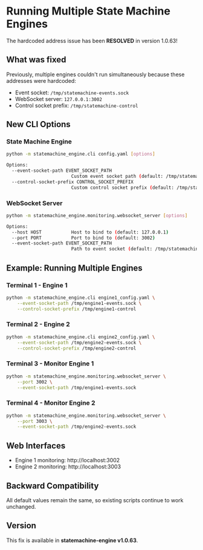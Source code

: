 # Running Multiple State Machine Engines

The hardcoded address issue has been **RESOLVED** in version 1.0.63!

## What was fixed

Previously, multiple engines couldn't run simultaneously because these addresses were hardcoded:
- Event socket: `/tmp/statemachine-events.sock`
- WebSocket server: `127.0.0.1:3002`
- Control socket prefix: `/tmp/statemachine-control`

## New CLI Options

### State Machine Engine
```bash
python -m statemachine_engine.cli config.yaml [options]

Options:
  --event-socket-path EVENT_SOCKET_PATH
                        Custom event socket path (default: /tmp/statemachine-events.sock)
  --control-socket-prefix CONTROL_SOCKET_PREFIX
                        Custom control socket prefix (default: /tmp/statemachine-control)
```

### WebSocket Server
```bash
python -m statemachine_engine.monitoring.websocket_server [options]

Options:
  --host HOST           Host to bind to (default: 127.0.0.1)
  --port PORT           Port to bind to (default: 3002)
  --event-socket-path EVENT_SOCKET_PATH
                        Path to event socket (default: /tmp/statemachine-events.sock)
```

## Example: Running Multiple Engines

### Terminal 1 - Engine 1
```bash
python -m statemachine_engine.cli engine1_config.yaml \
    --event-socket-path /tmp/engine1-events.sock \
    --control-socket-prefix /tmp/engine1-control
```

### Terminal 2 - Engine 2  
```bash
python -m statemachine_engine.cli engine2_config.yaml \
    --event-socket-path /tmp/engine2-events.sock \
    --control-socket-prefix /tmp/engine2-control
```

### Terminal 3 - Monitor Engine 1
```bash
python -m statemachine_engine.monitoring.websocket_server \
    --port 3002 \
    --event-socket-path /tmp/engine1-events.sock
```

### Terminal 4 - Monitor Engine 2
```bash
python -m statemachine_engine.monitoring.websocket_server \
    --port 3003 \
    --event-socket-path /tmp/engine2-events.sock
```

## Web Interfaces

- Engine 1 monitoring: http://localhost:3002
- Engine 2 monitoring: http://localhost:3003

## Backward Compatibility

All default values remain the same, so existing scripts continue to work unchanged.

## Version

This fix is available in **statemachine-engine v1.0.63**.